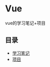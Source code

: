 # Vue
vue的学习笔记+项目
## 目录
<ul>
<li><a href="./notes">学习笔记</a></li>
<li><a href="./project">项目</a></li>
</ul>